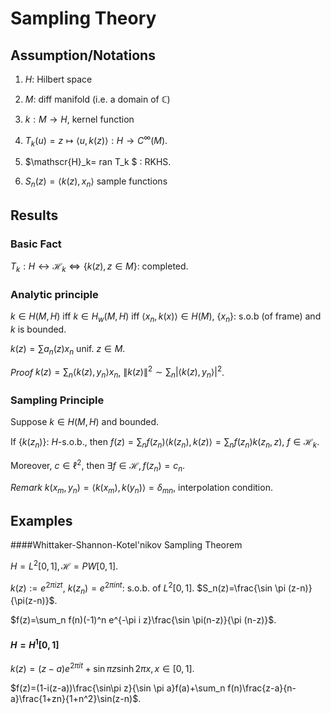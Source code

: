 # Sampling Theory

## Assumption/Notations

1. $H$: Hilbert space

2. $M$: diff manifold (i.e. a domain of $\mathbb{C}$)

3. $k:M\to H$, kernel function

4. $T_k(u)= z\mapsto \langle u, k(z)\rangle: H\to C^\infty(M)$.

5. $\mathscr{H}_k= ran T_k $ : RKHS.

6. $S_n(z)=\langle k(z), x_n\rangle$ sample functions

   

## Results

### Basic Fact

$T_k:H\leftrightarrow \mathscr{H}_k \iff \{k(z),z\in M\}$: completed.



### Analytic principle

$k\in H(M,H)$ iff $k\in H_w(M,H)$ iff $\langle x_n, k(x)\rangle\in H(M)$, $\{x_n\}$: s.o.b (of frame) and $k$ is bounded.

$k(z)=\sum a_n(z)x_n$ unif. $z\in M$.

*Proof* $k(z)=\sum_n \langle k(z), y_n\rangle x_n$, $\|k(z)\|^2\sim \sum_n|\langle k(z), y_n\rangle|^2$.



### Sampling Principle

Suppose $k\in H(M,H)$ and bounded.

If $\{k(z_n)\}$: $H$-s.o.b.,  then $f(z)=\sum_n f(z_n)\langle k(z_n), k(z)\rangle=\sum_nf(z_n)k(z_n,z)$, $f\in \mathscr{H}_k$.

Moreover, $c\in \ell^2$, then $\exists f\in\mathscr{H}, f(z_n)=c_n$.



*Remark* $k(x_m, y_n)=\langle k(x_m),k(y_n)\rangle=\delta_{mn}$, interpolation condition.



## Examples

####Whittaker-Shannon-Kotel'nikov Sampling Theorem

$H=L^2[0,1], \mathscr{H}=PW[0,1]$.

$k(z):=e^{2\pi i zt}$, $k(z_n)=e^{2\pi i n t}$: s.o.b. of $L^2[0,1]$. $S_n(z)=\frac{\sin \pi (z-n)}{\pi(z-n)}$.

$f(z)=\sum_n f(n)(-1)^n e^{-\pi i z}\frac{\sin \pi(n-z)}{\pi (n-z)}$.



#### $H=H^1[0,1]$

$k(z)=(z-a)e^{2 \pi it}+\sin \pi z\sinh 2\pi x, x\in[0,1]$.

$f(z)=(1-i(z-a))\frac{\sin\pi z}{\sin \pi a}f(a)+\sum_n f(n)\frac{z-a}{n-a}\frac{1+zn}{1+n^2}\sin(z-n)$.

